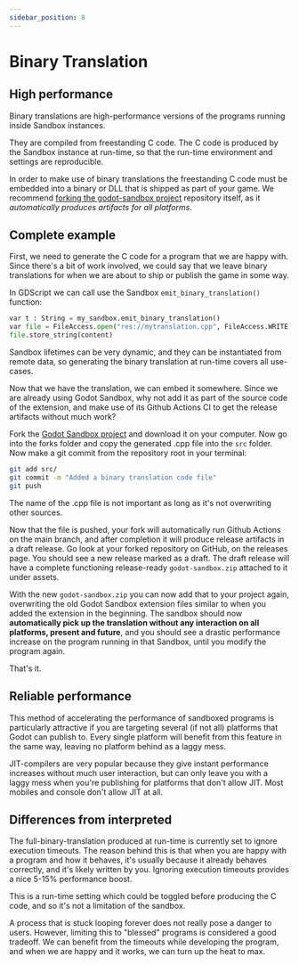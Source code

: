 ```yaml
---
sidebar_position: 8
---
```


# Binary Translation

## High performance

Binary translations are high-performance versions of the programs running inside Sandbox instances.

They are compiled from freestanding C code. The C code is produced by the Sandbox instance at run-time, so that the run-time environment and settings are reproducible.

In order to make use of binary translations the freestanding C code must be embedded into a binary or DLL that is shipped as part of your game. We recommend [forking the godot-sandbox project](https://github.com/libriscv/godot-sandbox) repository itself, as it _automatically produces artifacts for all platforms_.

## Complete example

First, we need to generate the C code for a program that we are happy with. Since there's a bit of work involved, we could say that we leave binary translations for when we are about to ship or publish the game in some way.

In GDScript we can call use the Sandbox `emit_binary_translation()` function:
```py
var t : String = my_sandbox.emit_binary_translation()
var file = FileAccess.open("res://mytranslation.cpp", FileAccess.WRITE)
file.store_string(content)
```

Sandbox lifetimes can be very dynamic, and they can be instantiated from remote data, so generating the binary translation at run-time covers all use-cases.

Now that we have the translation, we can embed it somewhere. Since we are already using Godot Sandbox, why not add it as part of the source code of the extension, and make use of its Github Actions CI to get the release artifacts without much work?

Fork the [Godot Sandbox project](https://github.com/libriscv/godot-sandbox) and download it on your computer. Now go into the forks folder and copy the generated .cpp file into the `src` folder. Now make a git commit from the repository root in your terminal:

```sh
git add src/
git commit -m "Added a binary translation code file"
git push
```

The name of the .cpp file is not important as long as it's not overwriting other sources.

Now that the file is pushed, your fork will automatically run Github Actions on the main branch, and after completion it will produce release artifacts in a draft release. Go look at your forked repository on GitHub, on the releases page. You should see a new release marked as a draft. The draft release will have a complete functioning release-ready `godot-sandbox.zip` attached to it under assets.

With the new `godot-sandbox.zip` you can now add that to your project again, overwriting the old Godot Sandbox extension files similar to when you added the extension in the beginning. The sandbox should now **automatically pick up the translation without any interaction on all platforms, present and future**, and you should see a drastic performance increase on the program running in that Sandbox, until you modify the program again.

That's it.

## Reliable performance

This method of accelerating the performance of sandboxed programs is particularly attractive if you are targeting several (if not all) platforms that Godot can publish to. Every single platform will benefit from this feature in the same way, leaving no platform behind as a laggy mess.

JIT-compilers are very popular because they give instant performance increases without much user interaction, but can only leave you with a laggy mess when you're publishing for platforms that don't allow JIT. Most mobiles and console don't allow JIT at all.

## Differences from interpreted

The full-binary-translation produced at run-time is currently set to ignore execution timeouts. The reason behind this is that when you are happy with a program and how it behaves, it's usually because it already behaves correctly, and it's likely written by you. Ignoring execution timeouts provides a nice 5-15% performance boost.

This is a run-time setting which could be toggled before producing the C code, and so it's not a limitation of the sandbox.

A process that is stuck looping forever does not really pose a danger to users. However, limiting this to "blessed" programs is considered a good tradeoff. We can benefit from the timeouts while developing the program, and when we are happy and it works, we can turn up the heat to max.
